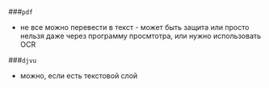 ###`pdf`
- не все можно перевести в текст - может быть защита или просто нельзя даже 
через программу просмтотра, или нужно использовать OCR


###`djvu`
- можно, если есть текстовой слой